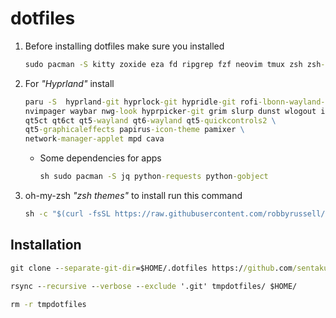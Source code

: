 # dotfiles

1. Before installing dotfiles make sure you installed

   ```cmd
   sudo pacman -S kitty zoxide eza fd ripgrep fzf neovim tmux zsh zsh-autosuggestions zsh-syntax-highlighting
   ```

2. For _"Hyprland"_ install

   ```cmd
   paru -S  hyprland-git hyprlock-git hypridle-git rofi-lbonn-wayland-git wl-clipboard \
   nvimpager waybar nwg-look hyprpicker-git grim slurp dunst wlogout imv swww \
   qt5ct qt6ct qt5-wayland qt6-wayland qt5-quickcontrols2 \
   qt5-graphicaleffects papirus-icon-theme pamixer \
   network-manager-applet mpd cava
   ```

   - Some dependencies for apps

     ```cmd
     sh sudo pacman -S jq python-requests python-gobject
     ```

3. oh-my-zsh _"zsh themes"_ to install run this command

   ```cmd
   sh -c "$(curl -fsSL https://raw.githubusercontent.com/robbyrussell/oh-my-zsh/master/tools/install.sh)"
   ```

## Installation

```cmd
git clone --separate-git-dir=$HOME/.dotfiles https://github.com/sentakuhm/.dotfiles.git tmpdotfiles
```

```cmd
rsync --recursive --verbose --exclude '.git' tmpdotfiles/ $HOME/
```

```cmd
rm -r tmpdotfiles
```
